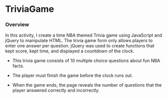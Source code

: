 # TriviaGame

### Overview

In this activity, I create a time NBA themed Trivia game using JavaScript and jQuery to manipulate HTML. The trivia game form only allows players to enter one answer per question. jQuery was used to create functions that kept score, kept time, and displayed a countdown of the clock. 


* This trivia game consists of 10 multiple choice questions about fun NBA facts.

* The player must finish the game before the clock runs out. 

* When the game ends, the page reveals the number of questions that the player answered correctly and incorrectly.


